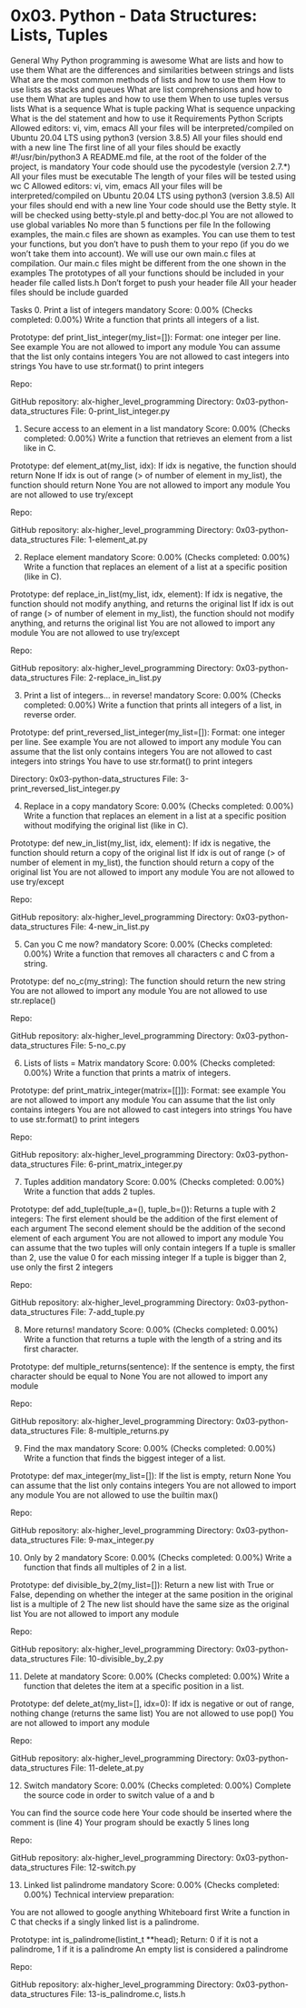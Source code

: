 
# 0x03. Python - Data Structures: Lists, Tuples

General
Why Python programming is awesome
What are lists and how to use them
What are the differences and similarities between strings and lists
What are the most common methods of lists and how to use them
How to use lists as stacks and queues
What are list comprehensions and how to use them
What are tuples and how to use them
When to use tuples versus lists
What is a sequence
What is tuple packing
What is sequence unpacking
What is the del statement and how to use it
Requirements
Python Scripts
Allowed editors: vi, vim, emacs
All your files will be interpreted/compiled on Ubuntu 20.04 LTS using python3 (version 3.8.5)
All your files should end with a new line
The first line of all your files should be exactly #!/usr/bin/python3
A README.md file, at the root of the folder of the project, is mandatory
Your code should use the pycodestyle (version 2.7.*)
All your files must be executable
The length of your files will be tested using wc
C
Allowed editors: vi, vim, emacs
All your files will be interpreted/compiled on Ubuntu 20.04 LTS using python3 (version 3.8.5)
All your files should end with a new line
Your code should use the Betty style. It will be checked using betty-style.pl and betty-doc.pl
You are not allowed to use global variables
No more than 5 functions per file
In the following examples, the main.c files are shown as examples. You can use them to test your functions, but you don’t have to push them to your repo (if you do we won’t take them into account). We will use our own main.c files at compilation. Our main.c files might be different from the one shown in the examples
The prototypes of all your functions should be included in your header file called lists.h
Don’t forget to push your header file
All your header files should be include guarded


Tasks
0. Print a list of integers
mandatory
Score: 0.00% (Checks completed: 0.00%)
Write a function that prints all integers of a list.

Prototype: def print_list_integer(my_list=[]):
Format: one integer per line. See example
You are not allowed to import any module
You can assume that the list only contains integers
You are not allowed to cast integers into strings
You have to use str.format() to print integers

Repo:

GitHub repository: alx-higher_level_programming
Directory: 0x03-python-data_structures
File: 0-print_list_integer.py
     
1. Secure access to an element in a list
mandatory
Score: 0.00% (Checks completed: 0.00%)
Write a function that retrieves an element from a list like in C.

Prototype: def element_at(my_list, idx):
If idx is negative, the function should return None
If idx is out of range (> of number of element in my_list), the function should return None
You are not allowed to import any module
You are not allowed to use try/except
 
Repo:

GitHub repository: alx-higher_level_programming
Directory: 0x03-python-data_structures
File: 1-element_at.py
     
2. Replace element
mandatory
Score: 0.00% (Checks completed: 0.00%)
Write a function that replaces an element of a list at a specific position (like in C).

Prototype: def replace_in_list(my_list, idx, element):
If idx is negative, the function should not modify anything, and returns the original list
If idx is out of range (> of number of element in my_list), the function should not modify anything, and returns the original list
You are not allowed to import any module
You are not allowed to use try/except
 
Repo:

GitHub repository: alx-higher_level_programming
Directory: 0x03-python-data_structures
File: 2-replace_in_list.py
     
3. Print a list of integers... in reverse!
mandatory
Score: 0.00% (Checks completed: 0.00%)
Write a function that prints all integers of a list, in reverse order.

Prototype: def print_reversed_list_integer(my_list=[]):
Format: one integer per line. See example
You are not allowed to import any module
You can assume that the list only contains integers
You are not allowed to cast integers into strings
You have to use str.format() to print integers

Directory: 0x03-python-data_structures
File: 3-print_reversed_list_integer.py
     
4. Replace in a copy
mandatory
Score: 0.00% (Checks completed: 0.00%)
Write a function that replaces an element in a list at a specific position without modifying the original list (like in C).

Prototype: def new_in_list(my_list, idx, element):
If idx is negative, the function should return a copy of the original list
If idx is out of range (> of number of element in my_list), the function should return a copy of the original list
You are not allowed to import any module
You are not allowed to use try/except

Repo:

GitHub repository: alx-higher_level_programming
Directory: 0x03-python-data_structures
File: 4-new_in_list.py
     
5. Can you C me now?
mandatory
Score: 0.00% (Checks completed: 0.00%)
Write a function that removes all characters c and C from a string.

Prototype: def no_c(my_string):
The function should return the new string
You are not allowed to import any module
You are not allowed to use str.replace()

Repo:

GitHub repository: alx-higher_level_programming
Directory: 0x03-python-data_structures
File: 5-no_c.py
     
6. Lists of lists = Matrix
mandatory
Score: 0.00% (Checks completed: 0.00%)
Write a function that prints a matrix of integers.

Prototype: def print_matrix_integer(matrix=[[]]):
Format: see example
You are not allowed to import any module
You can assume that the list only contains integers
You are not allowed to cast integers into strings
You have to use str.format() to print integers

Repo:

GitHub repository: alx-higher_level_programming
Directory: 0x03-python-data_structures
File: 6-print_matrix_integer.py
     
7. Tuples addition
mandatory
Score: 0.00% (Checks completed: 0.00%)
Write a function that adds 2 tuples.

Prototype: def add_tuple(tuple_a=(), tuple_b=()):
Returns a tuple with 2 integers:
The first element should be the addition of the first element of each argument
The second element should be the addition of the second element of each argument
You are not allowed to import any module
You can assume that the two tuples will only contain integers
If a tuple is smaller than 2, use the value 0 for each missing integer
If a tuple is bigger than 2, use only the first 2 integers

Repo:

GitHub repository: alx-higher_level_programming
Directory: 0x03-python-data_structures
File: 7-add_tuple.py
     
8. More returns!
mandatory
Score: 0.00% (Checks completed: 0.00%)
Write a function that returns a tuple with the length of a string and its first character.

Prototype: def multiple_returns(sentence):
If the sentence is empty, the first character should be equal to None
You are not allowed to import any module

Repo:

GitHub repository: alx-higher_level_programming
Directory: 0x03-python-data_structures
File: 8-multiple_returns.py
     
9. Find the max
mandatory
Score: 0.00% (Checks completed: 0.00%)
Write a function that finds the biggest integer of a list.

Prototype: def max_integer(my_list=[]):
If the list is empty, return None
You can assume that the list only contains integers
You are not allowed to import any module
You are not allowed to use the builtin max()

Repo:

GitHub repository: alx-higher_level_programming
Directory: 0x03-python-data_structures
File: 9-max_integer.py
     
10. Only by 2
mandatory
Score: 0.00% (Checks completed: 0.00%)
Write a function that finds all multiples of 2 in a list.

Prototype: def divisible_by_2(my_list=[]):
Return a new list with True or False, depending on whether the integer at the same position in the original list is a multiple of 2
The new list should have the same size as the original list
You are not allowed to import any module

Repo:

GitHub repository: alx-higher_level_programming
Directory: 0x03-python-data_structures
File: 10-divisible_by_2.py
     
11. Delete at
mandatory
Score: 0.00% (Checks completed: 0.00%)
Write a function that deletes the item at a specific position in a list.

Prototype: def delete_at(my_list=[], idx=0):
If idx is negative or out of range, nothing change (returns the same list)
You are not allowed to use pop()
You are not allowed to import any module

Repo:

GitHub repository: alx-higher_level_programming
Directory: 0x03-python-data_structures
File: 11-delete_at.py
     
12. Switch
mandatory
Score: 0.00% (Checks completed: 0.00%)
Complete the source code in order to switch value of a and b

You can find the source code here
Your code should be inserted where the comment is (line 4)
Your program should be exactly 5 lines long

Repo:

GitHub repository: alx-higher_level_programming
Directory: 0x03-python-data_structures
File: 12-switch.py
     
13. Linked list palindrome
mandatory
Score: 0.00% (Checks completed: 0.00%)
Technical interview preparation:

You are not allowed to google anything
Whiteboard first
Write a function in C that checks if a singly linked list is a palindrome.

Prototype: int is_palindrome(listint_t **head);
Return: 0 if it is not a palindrome, 1 if it is a palindrome
An empty list is considered a palindrome


Repo:

GitHub repository: alx-higher_level_programming
Directory: 0x03-python-data_structures
File: 13-is_palindrome.c, lists.h

